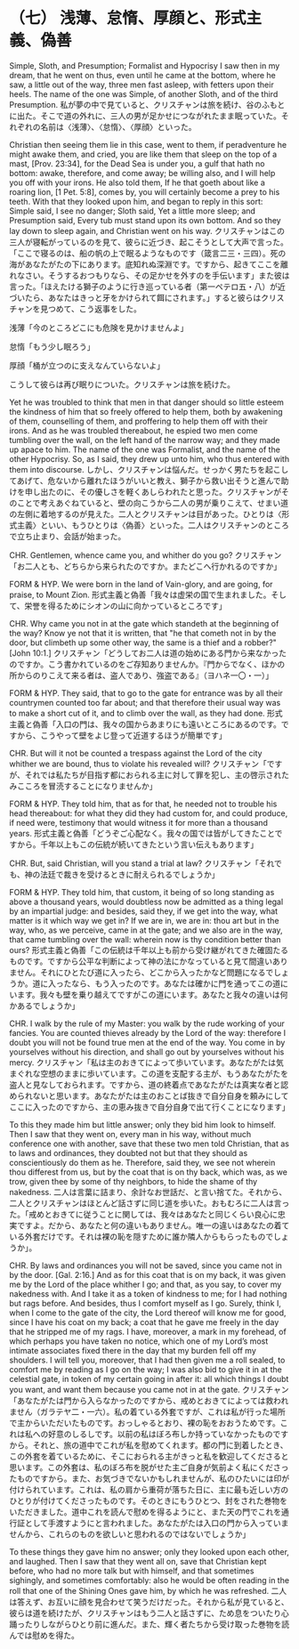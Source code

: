 # （七） 浅薄、怠惰、厚顔と、形式主義、偽善

Simple, Sloth, and Presumption; Formalist and Hypocrisy
I saw then in my dream, that he went on thus, even until he came at the bottom, where he saw, a little out of the way, three men fast asleep, with fetters upon their heels. The name of the one was Simple, of another Sloth, and of the third Presumption.
私が夢の中で見ていると、クリスチャンは旅を続け、谷のふもとに出た。そこで道の外れに、三人の男が足かせにつながれたまま眠っていた。それぞれの名前は〈浅薄〉、〈怠惰〉、〈厚顔〉といった。

Christian then seeing them lie in this case, went to them, if peradventure he might awake them, and cried, you are like them that sleep on the top of a mast, [Prov. 23:34], for the Dead Sea is under you, a gulf that hath no bottom: awake, therefore, and come away; be willing also, and I will help you off with your irons. He also told them, If he that goeth about like a roaring lion, [1 Pet. 5:8], comes by, you will certainly become a prey to his teeth. With that they looked upon him, and began to reply in this sort: Simple said, I see no danger; Sloth said, Yet a little more sleep; and Presumption said, Every tub must stand upon its own bottom. And so they lay down to sleep again, and Christian went on his way.
クリスチャンはこの三人が寝転がっているのを見て、彼らに近づき、起こそうとして大声で言った。「ここで寝るのは、船の帆の上で眠るようなものです（箴言二三・三四）。死の海があなたがたの下にあります。底知れぬ深淵です。ですから、起きてここを離れなさい。そうするおつもりなら、その足かせを外すのを手伝います」また彼は言った。「ほえたける獅子のように行き巡っている者（第一ペテロ五・八）が近づいたら、あなたはきっと牙をかけられて餌にされます。」すると彼らはクリスチャンを見つめて、こう返事をした。

浅薄「今のところどこにも危険を見かけませんよ」

怠惰「もう少し眠ろう」

厚顔「桶が立つのに支えなんていらないよ」

こうして彼らは再び眠りについた。クリスチャンは旅を続けた。

Yet he was troubled to think that men in that danger should so little esteem the kindness of him that so freely offered to help them, both by awakening of them, counselling of them, and proffering to help them off with their irons. And as he was troubled thereabout, he espied two men come tumbling over the wall, on the left hand of the narrow way; and they made up apace to him. The name of the one was Formalist, and the name of the other Hypocrisy. So, as I said, they drew up unto him, who thus entered with them into discourse.
しかし、クリスチャンは悩んだ。せっかく男たちを起こしてあげて、危ないから離れたほうがいいと教え、獅子から救い出そうと進んで助けを申し出たのに、その優しさを軽くあしらわれたと思った。クリスチャンがそのことで考えあぐねていると、壁の向こうから二人の男が乗りこえて、せまい道の左側に着地するのが見えた。二人とクリスチャンは目があった。ひとりは〈形式主義〉といい、もうひとりは〈偽善〉といった。二人はクリスチャンのところで立ち止まり、会話が始まった。

CHR. Gentlemen, whence came you, and whither do you go?
クリスチャン「お二人とも、どちらから来られたのですか。またどこへ行かれるのですか」

FORM & HYP. We were born in the land of Vain-glory, and are going, for praise, to Mount Zion.
形式主義と偽善「我々は虚栄の国で生まれました。そして、栄誉を得るためにシオンの山に向かっているところです」

CHR. Why came you not in at the gate which standeth at the beginning of the way? Know ye not that it is written, that "he that cometh not in by the door, but climbeth up some other way, the same is a thief and a robber?" [John 10:1.]
クリスチャン「どうしてお二人は道の始めにある門から来なかったのですか。こう書かれているのをご存知ありませんか。『門からでなく、ほかの所からのりこえて来る者は、盗人であり、強盗である』（ヨハネ一〇・一）」

FORM & HYP. They said, that to go to the gate for entrance was by all their countrymen counted too far about; and that therefore their usual way was to make a short cut of it, and to climb over the wall, as they had done.
形式主義と偽善「入口の門は、我々の国からあまりにも遠いところにあるのです。ですから、こうやって壁をよじ登って近道するほうが簡単です」

CHR. But will it not be counted a trespass against the Lord of the city whither we are bound, thus to violate his revealed will?
クリスチャン「ですが、それでは私たちが目指す都におられる主に対して罪を犯し、主の啓示されたみこころを冒涜することになりませんか」

FORM & HYP. They told him, that as for that, he needed not to trouble his head thereabout: for what they did they had custom for, and could produce, if need were, testimony that would witness it for more than a thousand years.
形式主義と偽善「どうぞご心配なく。我々の国では皆がしてきたことですから。千年以上もこの伝統が続いてきたという言い伝えもあります」

CHR. But, said Christian, will you stand a trial at law?
クリスチャン「それでも、神の法廷で裁きを受けるときに耐えられるでしょうか」

FORM & HYP. They told him, that custom, it being of so long standing as above a thousand years, would doubtless now be admitted as a thing legal by an impartial judge: and besides, said they, if we get into the way, what matter is it which way we get in? If we are in, we are in: thou art but in the way, who, as we perceive, came in at the gate; and we also are in the way, that came tumbling over the wall: wherein now is thy condition better than ours?
形式主義と偽善「この伝統は千年以上も前から受け継がれてきた確固たるものです。ですから公平な判断によって神の法にかなっていると見て間違いありません。それにひとたび道に入ったら、どこから入ったかなど問題になるでしょうか。道に入ったなら、もう入ったのです。あなたは確かに門を通ってこの道にいます。我々も壁を乗り越えてですがこの道にいます。あなたと我々の違いは何かあるでしょうか」

CHR. I walk by the rule of my Master: you walk by the rude working of your fancies. You are counted thieves already by the Lord of the way: therefore I doubt you will not be found true men at the end of the way. You come in by yourselves without his direction, and shall go out by yourselves without his mercy.
クリスチャン「私は主のおきてによって歩いています。あなたがたは気まぐれな空想のままに歩いています。この道を支配する主が、もうあなたがたを盗人と見なしておられます。ですから、道の終着点であなたがたは真実な者と認められないと思います。あなたがたは主のおことば抜きで自分自身を頼みにしてここに入ったのですから、主の恵み抜きで自分自身で出て行くことになります」

To this they made him but little answer; only they bid him look to himself. Then I saw that they went on, every man in his way, without much conference one with another, save that these two men told Christian, that as to laws and ordinances, they doubted not but that they should as conscientiously do them as he. Therefore, said they, we see not wherein thou differest from us, but by the coat that is on thy back, which was, as we trow, given thee by some of thy neighbors, to hide the shame of thy nakedness.
二人は言葉に詰まり、余計なお世話だ、と言い捨てた。それから、二人とクリスチャンはほとんど話さずに同じ道を歩いた。おもむろに二人は言った。「戒めとおきてに従うことに関しては、我々はあなたと同じくらい良心に忠実ですよ。だから、あなたと何の違いもありません。唯一の違いはあなたの着ている外套だけです。それは裸の恥を隠すために誰か隣人からもらったものでしょうか」。

CHR. By laws and ordinances you will not be saved, since you came not in by the door. [Gal. 2:16.] And as for this coat that is on my back, it was given me by the Lord of the place whither I go; and that, as you say, to cover my nakedness with. And I take it as a token of kindness to me; for I had nothing but rags before. And besides, thus I comfort myself as I go. Surely, think I, when I come to the gate of the city, the Lord thereof will know me for good, since I have his coat on my back; a coat that he gave me freely in the day that he stripped me of my rags. I have, moreover, a mark in my forehead, of which perhaps you have taken no notice, which one of my Lord’s most intimate associates fixed there in the day that my burden fell off my shoulders. I will tell you, moreover, that I had then given me a roll sealed, to comfort me by reading as I go on the way; I was also bid to give it in at the celestial gate, in token of my certain going in after it: all which things I doubt you want, and want them because you came not in at the gate.
クリスチャン「あなたがたは門から入らなかったのですから、戒めとおきてによっては救われません（ガラテヤ二・一六）。私の着ている外套ですが、これは私が行った場所で主からいただいたものです。おっしゃるとおり、裸の恥をおおうためです。これは私への好意のしるしです。以前の私はぼろ布しか持っていなかったものですから。それと、旅の道中でこれが私を慰めてくれます。都の門に到着したとき、この外套を着ているために、そこにおられる主がきっと私を歓迎してくださると思います。この外套は、私のぼろ布を脱がせた主ご自身が気前よく私にくださったものですから。また、お気づきでないかもしれませんが、私のひたいには印が付けられています。これは、私の肩から重荷が落ちた日に、主に最も近しい方のひとりが付けてくださったものです。そのときにもうひとつ、封をされた巻物をいただきました。道中これを読んで慰めを得るようにと、また天の門でこれを通行証として手渡すようにと言われました。あなたがたは入口の門から入っていませんから、これらのものを欲しいと思われるのではないでしょうか」

To these things they gave him no answer; only they looked upon each other, and laughed. Then I saw that they went all on, save that Christian kept before, who had no more talk but with himself, and that sometimes sighingly, and sometimes comfortably: also he would be often reading in the roll that one of the Shining Ones gave him, by which he was refreshed.
二人は答えず、お互いに顔を見合わせて笑うだけだった。それから私が見ていると、彼らは道を続けたが、クリスチャンはもう二人と話さずに、ため息をついたり心踊ったりしながらひとり前に進んだ。また、輝く者たちから受け取った巻物を読んでは慰めを得た。
